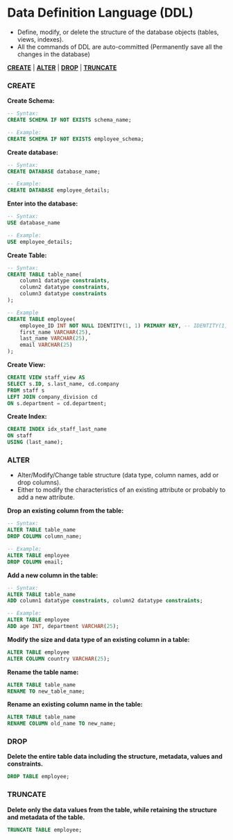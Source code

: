 # **Data Definition Language (DDL)**

- Define, modify, or delete the structure of the database objects (tables, views, indexes).
- All the commands of DDL are auto-committed (Permanently save all the changes in the database)

<a href=#create><strong>CREATE</strong></a> | 
<a href=#alter><strong>ALTER</strong></a> | 
<a href=#drop><strong>DROP</strong></a> | 
<a href=#truncate><strong>TRUNCATE</strong></a> 

<h3 name=create><strong>CREATE</strong></h3>

**Create Schema:**
```sql
-- Syntax:
CREATE SCHEMA IF NOT EXISTS schema_name;

-- Example:
CREATE SCHEMA IF NOT EXISTS employee_schema;
```
**Create database:**
```sql
-- Syntax:
CREATE DATABASE database_name;

-- Example:
CREATE DATABASE employee_details;
```
**Enter into the database:**
```sql
-- Syntax:
USE database_name

-- Example:
USE employee_details;
```
**Create Table:**
```sql
-- Syntax:
CREATE TABLE table_name(
    column1 datatype constraints,
    column2 datatype constraints,
    column3 datatype constraints
);

-- Example
CREATE TABLE employee(
    employee_ID INT NOT NULL IDENTITY(1, 1) PRIMARY KEY, -- IDENTITY(1,1) Start from 1 and increment by 1.
    first_name VARCHAR(25),
    last_name VARCHAR(25),
    email VARCHAR(25)
);
```
**Create View:**
```sql
CREATE VIEW staff_view AS
SELECT s.ID, s.last_name, cd.company
FROM staff s
LEFT JOIN company_division cd
ON s.department = cd.department;
```
**Create Index:**
```sql
CREATE INDEX idx_staff_last_name
ON staff
USING (last_name);
```

<h3 name=alter><strong>ALTER</strong></h3>

- Alter/Modify/Change table structure (data type, column names, add or drop columns).
- Either to modify the characteristics of an existing attribute or probably to add a new attribute.

**Drop an existing column from the table:**
```sql
-- Syntax:
ALTER TABLE table_name
DROP COLUMN column_name;

-- Example:
ALTER TABLE employee
DROP COLUMN email;
```
**Add a new column in the table:**
```sql
-- Syntax:
ALTER TABLE table_name
ADD column1 datatype constraints, column2 datatype constraints;

-- Example:
ALTER TABLE employee
ADD age INT, department VARCHAR(25);
```
**Modify the size and data type of an existing column in a table:**
```sql
ALTER TABLE employee
ALTER COLUMN country VARCHAR(25);
```
**Rename the table name:**
```sql    
ALTER TABLE table_name
RENAME TO new_table_name;    
```    
**Rename an existing column name in the table:**
```sql
ALTER TABLE table_name
RENAME COLUMN old_name TO new_name;   
```

<h3 name=drop><strong>DROP</strong></h3>

**Delete the entire table data including the structure, metadata, values and constraints.**
```sql
DROP TABLE employee;
```
    
<h3 name=truncate><strong>TRUNCATE</strong></h3>

**Delete only the data values from the table, while retaining the structure and metadata of the table.**
```sql
TRUNCATE TABLE employee;
```
